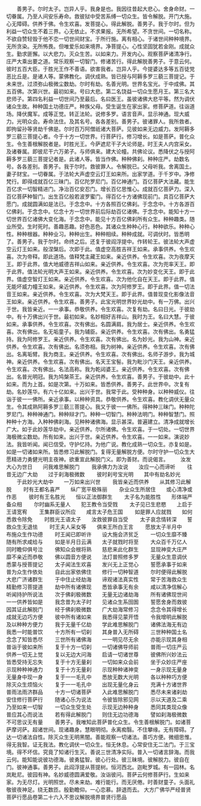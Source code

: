 <!-- { "loadSidebar": true } -->
　　善男子。尔时太子。岂异人乎。我身是也。我因往昔起大悲心。舍身命财。一切眷属。乃至人间安乐寿命。救彼狱中受苦系缚一切众生。皆令解脱。开门大施。心无障碍。供养于佛。令生欢喜。发菩提心。得此解脱。善男子。我于尔时。但为利益一切众生不着三界。心无依止。不求果报。无所希望。不贪世间。一切名称。不欲自赞轻毁于他不恋一切世间财宝。于所行施。离有相心。于诸世间种种境界。无所贪染。无所怖畏。但唯爱乐如来境界。净菩提心。心性坚固犹若金刚。成就众生。勤求匪懈。以大悲力。灭众生苦。以如来力。开发内心。观察菩萨诸清净行。庄严大乘出要之道。常乐观察一切智门。修诸苦行。得此解脱善男子。于意云何。彼时五百大臣。于胜光王作不善语。欲害我者。岂异人乎。今提婆达多等五百徒党恶比丘是。是诸人等。蒙佛教化。调伏成熟。皆已授与阿耨多罗三藐三菩提记。于未来世。过须弥山极微尘数劫。尔时有劫。名善光明。世界名宝光。于中成佛。其五百佛。次第兴世。最初如来。号曰大悲。第二名饶益一切众生愿月王。第三名大悲师子。第四名利益一切世间乃至最后。名曰医王。虽彼诸佛大悲平等。然为调伏诸众生故。种种国土功德庄严。种族父母。受生诞生在家出家。修菩萨道。往诣道场。降伏魔军。成等正觉。转正法轮。说修多罗。语言音声。显示神通。现大威力。光明众会。寿命法住。及其名号。各各差别。善男子。彼诸罪人。我所救者。即拘留孙等贤劫千佛是。尔时百万阿僧祇诸大菩萨。见彼如来无边威力。发阿耨多罗三藐三菩提心者。今于十方一切世界。行菩萨行。修习增长。如是菩萨。普化众生。令生善根解脱者是。时胜光王。今萨遮尼干子大论师是。时王夫人内宫采女。及诸眷属。即彼尼干六万弟子。与师俱来。建大论幢。共佛论议。悉降伏之与授阿耨多罗三藐三菩提记者是。此诸人等。皆当作佛。种种佛刹。种种庄严。劫数名号。各各差别。善男子。我于尔时。救彼罪人。令解脱已。父母听我。舍离国土。妻子财宝。一切眷属。于法轮大声虚空云灯王如来所。出家学道。于千岁中。净修梵行。即得成就百亿三昧门。百亿陀罗尼门。百亿神通门。百亿菩萨大法藏。能生百亿求一切智精进门。净治百亿安忍门。增长百亿思惟心。成就百亿菩萨力。深入百亿菩萨种智门。出生百亿般若波罗蜜门。得百亿十方诸佛现前门。具百亿菩萨大愿门。成就圆满如是法已。于念念中。十方各照百亿佛刹。于念念中。十方各游百亿佛刹。于念念中。忆念十方一切世界前后际劫百亿诸佛。于念念中。能知十方一切世界百亿诸佛大变化海。于念念中。能见十方百亿佛刹所有众生。种种趣类。随业所受。生时死时。善趣恶趣。好色恶色。其诸众生种种心行。种种欲乐。种种心性。种种根器。种种业习。种种出生。种种相续。种种成就。可调伏时。皆悉明了。善男子。我于尔时。命终之后。还复于彼阎浮提中。作转轮王。彼法轮大声虚空云灯王如来。般涅槃后。次即于此。值虚空高胜吉祥王如来。承事供养。令生欢喜。次为帝释。即此道场。值释梵主藏王如来。亲近供养。令生欢喜。次为夜摩天王。即于此界。值大地威德吉祥山如来。亲近供养。令生欢喜。次为兜率天王。即于此界。值法轮光明大声王如来。亲近供养。令生欢喜。次为妙变化天王。即于此界。值虚空智灯王如来。亲近供养。令生欢喜。次为他化自在天王。即于此界。值无能坏威力幢王如来。亲近供养。令生欢喜。次为阿修罗王。即于此界。值一切法音王如来。亲近供养。令生欢喜。次为大梵天王。即于此界。值普现变化影像法音王如来。亲近供养。令生欢喜。善男子。此宝光明世界妙光劫中。有一万佛。出兴于世。我皆亲近。一一承事。恭敬供养。令生欢喜。次复有劫。名曰日光。于彼劫中。有十万佛出兴于世。最初如来。名妙相好吉祥山。我时为王。名曰大慧。于彼如来。承事供养。令生欢喜。次有佛出。名圆满肩。我为居士。亲近供养。令生欢喜。次有佛出。名无垢童子。我为辅臣。亲近供养。令生欢喜。次有佛出。名勇猛持。我为阿修罗王。亲近供养。令生欢喜。次有佛出。名为妙光。我为山神。亲近供养。令生欢喜。次有佛出。名须弥相。我为树神。亲近供养。令生欢喜。次有佛出。名离垢臂。我为商主。亲近供养。令生欢喜。次有佛出。名师子游步。我为城神。亲近供养。令生欢喜。次有佛出。名天王宝髻。我为毗沙门天王。亲近供养。令生欢喜。次有佛出。名法高称。我为乾闼婆王。亲近供养。令生欢喜。次有佛出。名普光明冠。我为鸠槃茶王。亲近供养。令生欢喜。善男子。于彼劫中。此十如来。而为上首。如是次第。十万如来。皆悉供养。善男子。此世界中。次复有劫。名妙莲华。有六十亿如来。出兴于世。我常于此。受种种身。以种种威仪。往诣于彼一一佛所。亲近承事。以种种资具。恭敬供养。令生欢喜。教化调伏无量众生。令其成熟阿耨多罗三藐三菩提心。我又于彼一一佛所。得种种三昧门。种种陀罗尼门。种种神通门。种种辩才门。种种一切智门。种种法明门。种种智慧门。照种种十方海。入种种佛刹海。见种种诸佛海。显示甚深。普遍建立。清净成就增长广大。如于此妙莲华劫中。亲近供养。尔所诸佛。令生欢喜。于一切处。一切世界海极微尘数劫。所有如来。出兴于世。亲近供养。令生欢喜。一一如来。演说妙法。我皆听闻。闻已信受。守护忆持。为他广说。教化成熟一切众生。亦复如是。如是一切诸如来所。皆悉修习此解脱门。复得无量解脱方便。尔时守护一切众生大愿精进力勇健光明主夜神。欲重宣此解脱门义。即为善财。而说偈言。
　　汝发大心为世日　　问我难思解脱门
　　我承佛力为汝说　　汝应一心而谛听
　　往昔无边广大劫　　过于刹海极微数
　　彼时刹号宝光明　　其中有劫名妙光
　　于此妙光大劫中　　一万如来出兴世
　　我皆亲近而供养　　从其修习此解脱
　　时有王都名喜严　　纵广宽平极殊丽
　　杂业众生所居住　　或心清净或作恶
　　彼时有王名胜光　　恒以正法御群生
　　太子名为能胜性　　形体端严备众相
　　尔时幽系无量人　　犯王教令当受戮
　　太子见已生悲愍　　上启于王请宽宥
　　王集群臣议所应　　咸言太子危王国
　　如是罪人应就戮　　如何悉救令除免
　　时胜光王语太子　　汝救彼罪自当受
　　太子哀念情转深　　誓救众生无退怯
　　时王夫人采女等　　俱来王所白王言
　　愿放太子半月中　　布施众生作功德
　　时王闻已即听许　　设大施会济贫乏
　　一切众生靡不臻　　随有所求咸给与
　　如是半月日云满　　太子就戮时将至
　　大众百千万亿人　　同时瞻仰俱号泣
　　佛知众会根将熟　　慈悲来此化群生
　　显现神变大庄严　　靡不亲近而恭敬
　　佛以圆音方便说　　法灯普照修多罗
　　无量众生意调伏　　悉蒙与授菩提记
　　太子闻法生欢喜　　发兴无上正觉心
　　誓愿承事于如来　　普为众生作依处
　　自此出家依佛住　　修行一切种智道
　　尔时便得此解脱　　大悲广济诸群生
　　于中住止经劫海　　谛观诸法真实性
　　常于苦海救众生　　精勤修习菩提道
　　劫中所有诸佛现　　悉皆承事无有余
　　咸以清净信解心　　听闻持护所说法
　　次于佛刹极微数　　无量无边诸劫海
　　所有诸佛现世间　　一一供养皆如是
　　我念昔为太子时　　见诸众生系囹圄
　　誓愿舍身而救彼　　因其证此解脱门
　　经于佛刹极微数　　广大劫海常修习
　　念念令其得增长　　成就无边巧方便
　　彼中所有诸如来　　我悉得见蒙开悟
　　令我增明此解脱　　及以种种方便力
　　我于无量千亿劫　　学此难思解脱门
　　诸佛法海无有边　　我悉一时能普饮
　　十方所有一切刹　　其身普入无所碍
　　三世种种国土名　　念念了知皆悉尽
　　三世所有诸佛海　　一一明见尽无余
　　亦能示现其身相　　普诣于彼如来所
　　复于十方一切刹　　一切诸佛导师前
　　普雨一切庄严云　　供养一切无上觉
　　复以无边大问海　　启请一切诸世尊
　　彼佛所兴妙法云　　皆悉受持无忘失
　　复于十方无量刹　　一切如来众会前
　　坐于众妙庄严座　　示现种种神通力
　　复于十方无量刹　　示现种种诸神变
　　一身示现无量身　　无量身中现一身
　　复于一一毛孔中　　悉放无数大光明
　　各以种种巧方便　　除灭众生烦恼火
　　复于一一毛孔中　　出现无量化身云
　　充满十方诸世界　　普雨法雨济群品
　　十方一切诸菩萨　　入此难思解脱门
　　悉尽未来诸刹劫　　安住修行菩萨行
　　随诸心乐为说法　　令彼皆除邪见网
　　示以天道及二乘　　乃至如来一切智
　　一切众生受生处　　示现无边种种身
　　悉同其类现众像　　普应其心而说法
　　若有得此解脱门　　则住无边功德海
　　譬如刹海极微数　　不可思议无有量
　　善男子。我唯知此菩萨普化众生。令生善根解脱门。如诸菩萨摩诃萨。超诸世间。现诸趣身。慧眼明彻。永离痴翳。不住攀缘。无有障碍。了达一切诸法自性。除灭众生无明黑闇。善能观察一切诸法。善巧方便。微细思惟。得无我智。证无我法。教化调伏一切众生。恒无休息。心常安住无二法门。于三宝境。得不坏信。究竟了知诸行生灭。善说三世清净实际。普入一切诸言辞海。而我云何。能知能说彼功德海。彼勇猛智。彼心行处。彼三昧境。彼解脱力。彼自在门。彼神通事。善男子。此阎浮提从菩提树。恒河西北。迦毗罗城。有一园林。名岚毗尼。彼园有神。名妙威德圆满爱敬。汝诣彼问。菩萨云何修菩萨行。生如来家。为无尽灯。光明照世。尽未来劫。难行能行。而无厌倦。时善财童子。头面礼敬彼夜神足。绕无数匝。殷勤瞻仰。一心恋慕。辞退而去。
大方广佛华严经普贤菩萨行愿品卷第二十六入不思议解脱境界普贤行愿品
